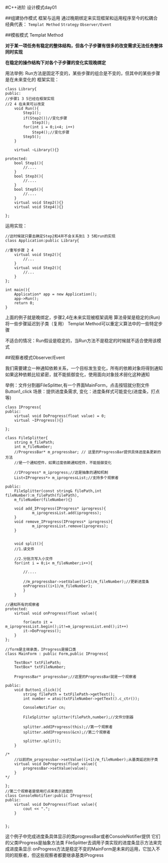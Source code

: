 #C++进阶 设计模式day01

##组建协作模式
框架与运用 通过晚期绑定来实现框架和运用程序至今的松耦合
经典代表：
`Templat Method`
`Strategy`
`Observer/Event`


##模板模式 Templat Method


**对于某一项任务有稳定的整体结构，但各个子步骤有很多的改变需求无法任务整体同时实现**

**在稳定的操作结构下对各个子步骤的变化实现晚绑定**




用法举例:
Run方法是固定不变的，某些步骤的组合是不变的，但其中的某些步骤是在未来变化的
框架实现：
```
class Library{
public:
//步骤1 3 5已经在框架实现
//2 4 在未来可以改变
	void Run(){
		Step1();
		if(Step2())//变化步骤
			Step3();
		for(int i = 0;i<4; i++)
			Step4();//变化步骤
		Step5();
	}

	virtual ~Library(){}

protected:
	bool Step1(){
		//....		
	}
	bool Step3(){
		//....		
	}
	bool Step5(){
		//....		
	}
	virtual void Step2(){}
	virtual void Step4(){}
	
};
```
运用实现：
```
//这时候就只要去确定Step2和4并不会关系到1 3 5和run的实现
class Application:public Library{

//重写步骤 2 4 
	virtual void Step2(){
		//...	
	}
	virtual void Step2(){
		//...	
	}
};

int main(){
	Application* app = new Application();
	app->Run();
	return 0;
}
```

上面的例子就是晚绑定，步骤2,4在未来实现被框架调用
算法骨架是稳定的(Run)将一些步骤延迟到子类（复用）
Templat Method可以重定义算法中的一些特定步骤

不适合的情况：Run假设是稳定的，当Run方法不是稳定的时候就不适合使用该模式


##观察者模式Observer/Event


我们需要建立一种通知依赖关系，一个目标发生变化，所有的依赖对象将得到通知
如果这种依赖比较紧密，就不能抵御变化，使用面向对象技术弱化这种通知

举例：文件分割器FileSplitter,有一个界面MainForm，点击按钮就分割文件Button1_click
场景：提供进度条需求,
变化：进度条样式可能变化(进度条，打点等)
```
class IProgress{
public:
	virtual void DoProgress(float value) = 0;
	virtual ~IProgress(){}

};
```
```
class FileSplitter{
	string m_filePath;
	int m_fileNumber;
	//ProgressBar* m_progressbar; // 这里的ProgressBar提供具体进度条更新的方法
	//是一个通知控件，如果过度依赖通知控件，不能抵御变化
	
	//IProgress* m_iprogress;//这是抽象的通知机制
	List<IProgress*> m_iprogressList;//支持多个观察者

public:
	FileSplitter(const string& filePath,int fileNumber):m_filePath(filePath),
	m_fileNumber(fileNumber){}

	void add_IProgress(IProgress* iprogress){
			m_iprogressList.add(iprogress);
	}
	void remove_IProgress(IProgress* iprogress){
			m_iprogressList.remove(iprogress);
	}


	void split(){
	//1.读文件

	//2.分批次写入小文件
	for(int i = 0;i< m_fileNumber;i++){
		
		//....
		
		//m_progressbar->setValue((i+1)/m_fileNumber);//更新进度条
		onProgress((i+1)/m_fileNumber);
		}
	}
	
//通知所有的观察者
protected:
	virtual void onProgress(float value){
		
		for(auto it = m_iprogressList.begin();it!=m_iprogressList.end();it++)
		it->DoProgress();
	}
};
```
```
//form是主继承类，IProgress是接口类
class MainForm : public Form,public IProgress{

	TextBox* txtFilePath;
	TextBox* txtFileNumber;

	ProgressBar* progressbar;//这里的ProgressBar就是一个观察者

public:
	void Button1_click(){
		string filePath = txtFilePath->getText();
		int number = atoi(txtFileNumber->getText().c_ctr());

		ConsoleNotifier cn;

		FileSplitter splitter(filePath,number);//文件分割器

		splitter.addIProgress(this);//第一个观察者
		splitter.addIProgress(&cn);//第二个观察者

		splitter.split();
	}

/*
	//以前的m_progressbar->setValue((i+1)/m_fileNumber);从基类延迟到子类
	virtual void DoProgress(float value){
		progressBar->setValue(value);	
	}
*/

};
//第二个观察者是使用打点来表示进度的
class ConsoleNotifier:public IProgress{
public:
	virtual void DoProgress(float value){
		cout << ".";
	}


};
```
这个例子中完成进度条具体显示的类progressBar或者ConsoleNotifier提供
它们的父类IProgress是抽象方法类
FileSplitter去调用子类实现的进度条显示方法来完成进度条显示
onProgress方法是稳定不变的MainForm是未来的运用，它加入不同的观察者，但这些观察者都要继承基类IProgress





